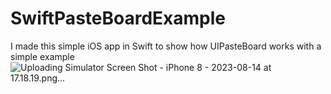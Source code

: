# SwiftPasteBoardExample
I made this simple iOS app in Swift to show how UIPasteBoard works with a simple example
![Uploading Simulator Screen Shot - iPhone 8 - 2023-08-14 at 17.18.19.png…]()
